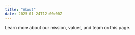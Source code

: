 ```yaml
---
title: "About"
date: 2025-01-24T12:00:00Z
---
```


Learn more about our mission, values, and team on this page.
